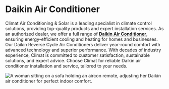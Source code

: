 # Daikin Air Conditioner
Climat Air Conditioning & Solar is a leading specialist in climate control solutions, providing top-quality products and expert installation services. As an authorized dealer, we offer a full range of **[Daikin Air Conditioner](https://www.climat.com.au/brands/daikin/)**, ensuring energy-efficient cooling and heating for homes and businesses. Our Daikin Reverse Cycle Air Conditioners deliver year-round comfort with advanced technology and superior performance. With decades of industry experience, Climat is committed to customer satisfaction, sustainable solutions, and expert advice. Choose Climat for reliable Daikin air conditioner installation and service, tailored to your needs.

<html>
<body>
<!--StartFragment--><google-sheets-html-origin><!--td {border: 1px solid #cccccc;}br {mso-data-placement:same-cell;}-->
<img src="https://www.climat.com.au/wp-content/uploads/2024/09/Indoors-Lifestyle-4.jpg" alt="A woman sitting on a sofa holding an aircon remote, adjusting her Daikin air conditioner for perfect indoor comfort."/>					


<!--EndFragment-->
</body>
</html>
